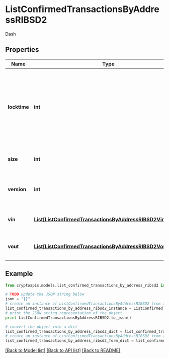 # ListConfirmedTransactionsByAddressRIBSD2

Dash

## Properties
Name | Type | Description | Notes
------------ | ------------- | ------------- | -------------
**locktime** | **int** | Represents the locktime on the transaction on the specific blockchain, i.e. the blockheight at which the transaction is valid. | 
**size** | **int** | Represents the total size of this transaction. | 
**version** | **int** | Represents the transaction&#39;s version number. | 
**vin** | [**List[ListConfirmedTransactionsByAddressRIBSD2VinInner]**](ListConfirmedTransactionsByAddressRIBSD2VinInner.md) | Represents the transaction inputs. | 
**vout** | [**List[ListConfirmedTransactionsByAddressRIBSD2VoutInner]**](ListConfirmedTransactionsByAddressRIBSD2VoutInner.md) | Represents the transaction outputs. | 

## Example

```python
from cryptoapis.models.list_confirmed_transactions_by_address_ribsd2 import ListConfirmedTransactionsByAddressRIBSD2

# TODO update the JSON string below
json = "{}"
# create an instance of ListConfirmedTransactionsByAddressRIBSD2 from a JSON string
list_confirmed_transactions_by_address_ribsd2_instance = ListConfirmedTransactionsByAddressRIBSD2.from_json(json)
# print the JSON string representation of the object
print ListConfirmedTransactionsByAddressRIBSD2.to_json()

# convert the object into a dict
list_confirmed_transactions_by_address_ribsd2_dict = list_confirmed_transactions_by_address_ribsd2_instance.to_dict()
# create an instance of ListConfirmedTransactionsByAddressRIBSD2 from a dict
list_confirmed_transactions_by_address_ribsd2_form_dict = list_confirmed_transactions_by_address_ribsd2.from_dict(list_confirmed_transactions_by_address_ribsd2_dict)
```
[[Back to Model list]](../README.md#documentation-for-models) [[Back to API list]](../README.md#documentation-for-api-endpoints) [[Back to README]](../README.md)


